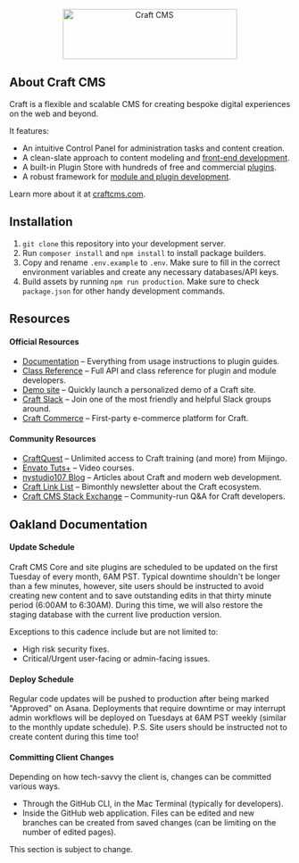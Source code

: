 <p align="center"><a href="https://craftcms.com/" target="_blank"><img width="312" height="90" src="https://craftcms.com/craftcms.svg" alt="Craft CMS"></a></p>

## About Craft CMS

Craft is a flexible and scalable CMS for creating bespoke digital experiences on the web and beyond.

It features:

- An intuitive Control Panel for administration tasks and content creation.
- A clean-slate approach to content modeling and [front-end development](https://docs.craftcms.com/v3/dev/).
- A built-in Plugin Store with hundreds of free and commercial [plugins](https://plugins.craftcms.com/).
- A robust framework for [module and plugin development](https://docs.craftcms.com/v3/extend/).

Learn more about it at [craftcms.com](https://craftcms.com).

## Installation

1. `git clone` this repository into your development server.
2. Run `composer install` and `npm install` to install package builders.
3. Copy and rename `.env.example` to `.env`. Make sure to fill in the correct environment variables and create any necessary databases/API keys.
4. Build assets by running `npm run production`. Make sure to check `package.json` for other handy development commands.

## Resources

#### Official Resources
- [Documentation](https://docs.craftcms.com/v3/) – Everything from usage instructions to plugin guides. 
- [Class Reference](https://docs.craftcms.com/api/v3/) – Full API and class reference for plugin and module developers.
- [Demo site](https://demo.craftcms.com/) – Quickly launch a personalized demo of a Craft site.
- [Craft Slack](https://craftcms.com/community#slack) – Join one of the most friendly and helpful Slack groups around.
- [Craft Commerce](https://craftcommerce.com/) – First-party e-commerce platform for Craft.

#### Community Resources
- [CraftQuest](https://craftquest.io/) – Unlimited access to Craft training (and more) from Mijingo.
- [Envato Tuts+](https://webdesign.tutsplus.com/categories/craft-cms/courses) – Video courses.
- [nystudio107 Blog](http://straightupcraft.com/) – Articles about Craft and modern web development.
- [Craft Link List](http://craftlinklist.com/) – Bimonthly newsletter about the Craft ecosystem.
- [Craft CMS Stack Exchange](http://craftcms.stackexchange.com/) – Community-run Q&A for Craft developers.

## Oakland Documentation

#### Update Schedule

Craft CMS Core and site plugins are scheduled to be updated on the first Tuesday of every month, 6AM PST. Typical downtime shouldn't be longer than a few minutes, however, site users should be instructed to avoid creating new content and to save outstanding edits in that thirty minute period (6:00AM to 6:30AM). During this time, we will also restore the staging database with the current live production version.

Exceptions to this cadence include but are not limited to:

- High risk security fixes.
- Critical/Urgent user-facing or admin-facing issues.

#### Deploy Schedule

Regular code updates will be pushed to production after being marked "Approved" on Asana. Deployments that require downtime or may interrupt admin workflows will be deployed on Tuesdays at 6AM PST weekly (similar to the monthly update schedule). P.S. Site users should be instructed not to create content during this time too!

#### Committing Client Changes

Depending on how tech-savvy the client is, changes can be committed various ways.

- Through the GitHub CLI, in the Mac Terminal (typically for developers).
- Inside the GitHub web application. Files can be edited and new branches can be created from saved changes (can be limiting on the number of edited pages).

This section is subject to change.